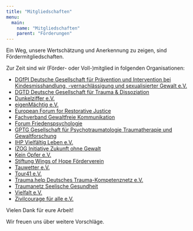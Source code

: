 ```yaml
---
title: "Mitgliedschaften"
menu:
  main:
    name: "Mitgliedschaften"
    parent: "Förderungen"
---
```


Ein Weg, unsere Wertschätzung und Anerkennung zu zeigen, sind Fördermitgliedschaften.

Zur Zeit sind wir (Förder- oder Voll-)mitglied in folgenden Organisationen:

 * [DGfPI Deutsche Gesellschaft für Prävention und Intervention bei Kindesmisshandlung, -vernachlässigung und sexualisierter Gewalt e.V.](https://dgfpi.de/)
 * [DGTD Deutsche Gesellschaft für Trauma & Dissoziation](https://www.dgtd.de/)
 * [Dunkelziffer e.V.](https://www.dunkelziffer.de/)
 * [eigenMächtig e.V.](https://www.eigenmaechtig.de/)
 * [European Forum for Restorative Justice](https://www.euforumrj.org/)
 * [Fachverband Gewaltfreie Kommunikation](https://www.fachverband-gfk.org/)
 * [Forum Friedenspsychologie](https://www.friedenspsychologie.de/)
 * [GPTG Gesellschaft für Psychotraumatologie Traumatherapie und Gewaltforschung](https://www.gptg.eu/)
 * [IHP Vielfältig Leben e.V.](https://vielfaeltig-leben.com/)
 * [IZOG Initiative Zukunft ohne Gewalt](https://izog.de/)
 * [Kein Opfer e.V.](https://www.ko-ev.de/)
 * [Stiftung Wings of Hope Förderverein](https://wings-of-hope.de/)
 * [Tauwetter e.V.](https://www.tauwetter.de/)
 * [Tour41 e.V.](https://tour41.net/)
 * [Trauma.help Deutsches Trauma-Kompetenznetz e.V.](https://trauma.help/)
 * [Traumanetz Seelische Gesundheit](https://traumanetz-sachsen.de/)
 * [Vielfalt e.V.](https://www.vielfalt-info.de/)
 * [Zivilcourage für alle e.V.](https://zivilcourage-fuer-alle.de/)
 
Vielen Dank für eure Arbeit!

Wir freuen uns über weitere Vorschläge.